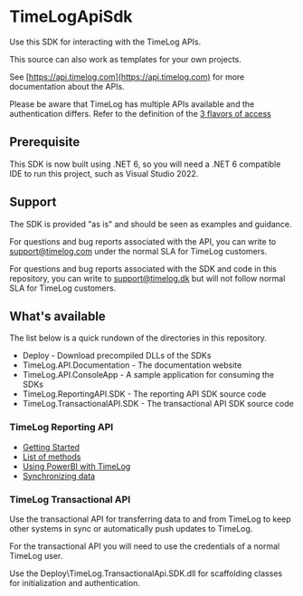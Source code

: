 # TimeLogApiSdk

Use this SDK for interacting with the TimeLog APIs.

This source can also work as templates for your own projects.

See [https://api.timelog.com](https://api.timelog.com) for more documentation about the APIs.

Please be aware that TimeLog has multiple APIs available and the authentication differs. 
Refer to the definition of the [3 flavors of access](https://api.timelog.com#3-flavor-of-access)

## Prerequisite

This SDK is now built using .NET 6, so you will need a .NET 6 compatible IDE to run this project, such as Visual Studio 2022. 

## Support

The SDK is provided "as is" and should be seen as examples and guidance.

For questions and bug reports associated with the API, you can write to support@timelog.com under the normal SLA for TimeLog customers.

For questions and bug reports associated with the SDK and code in this repository, you can write to support@timelog.dk but will not follow normal SLA for TimeLog customers.

## What's available

The list below is a quick rundown of the directories in this repository.

- Deploy - Download precompiled DLLs of the SDKs
- TimeLog.API.Documentation - The documentation website
- TimeLog.API.ConsoleApp - A sample application for consuming the SDKs
- TimeLog.ReportingAPI.SDK - The reporting API SDK source code
- TimeLog.TransactionalAPI.SDK - The transactional API SDK source code

### TimeLog Reporting API

- [Getting Started](https://api.timelog.com/reporting/gettingstarted)
- [List of methods](https://api.timelog.com/reporting/methods)
- [Using PowerBI with TimeLog](https://api.timelog.com/reporting/powerbi)
- [Synchronizing data](https://api.timelog.com/reporting/synchronizingdata)

### TimeLog Transactional API

Use the transactional API for transferring data to and from TimeLog to keep other systems in sync or automatically push updates to TimeLog.

For the transactional API you will need to use the credentials of a normal TimeLog user.

Use the Deploy\TimeLog.TransactionalApi.SDK.dll for scaffolding classes for initialization and authentication.
